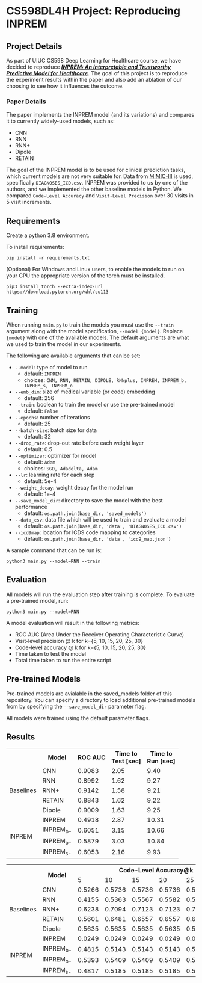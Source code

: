 # CS598DL4H Project: Reproducing INPREM

## Project Details

As part of UIUC CS598 Deep Learning for Healthcare course, we have decided to reproduce [<strong><em>INPREM: An Interpretable and Trustworthy Predictive Model for Healthcare</em></strong>](https://dl-acm-org.proxy2.library.illinois.edu/doi/10.1145/3394486.3403087). The goal of this project is to reproduce the experiment results within the paper and also add an ablation of our choosing to see how it influences the outcome.

### Paper Details

The paper implements the INPREM model (and its variations) and compares it to currently widely-used models, such as:
- CNN
- RNN
- RNN+
- Dipole
- RETAIN

The goal of the INPREM model is to be used for clinical prediction tasks, which current models are not very suitable for. Data from [MIMIC-III](https://physionet.org/content/mimiciii/1.4/) is used, specifically `DIAGNOSES_ICD.csv`. INPREM was provided to us by one of the authors, and we implemented the other baseline models in Python. We compared `Code-Level Accuracy` and `Visit-Level Precision` over 30 visits in 5 visit increments.

## Requirements

Create a python 3.8 environment.

To install requirements:

```commandline
pip install -r requirements.txt
```

(Optional) For Windows and Linux users, to enable the models to run on your GPU the appropriate version of the torch must be installed.

```commandline
pip3 install torch --extra-index-url https://download.pytorch.org/whl/cu113
```

## Training

When running `main.py` to train the models you must use the `--train` argument along with the model specification, `--model {model}`. Replace `{model}` with one of the available models. 
The default arguments are what we used to train the model in our experiments.

The following are available arguments that can be set:

- `--model`: type of model to run
  - default: `INPREM`
  - choices: `CNN, RNN, RETAIN, DIPOLE, RNNplus, INPREM, INPREM_b, INPREM_s, INPREM_o`
- `--emb_dim`: size of medical variable (or code) embedding
  - default: 256
- `--train`: boolean to train the model or use the pre-trained model
  - default: `False`
- `--epochs`: number of iterations
  - default: 25
- `--batch-size`: batch size for data
  - default: 32
- `--drop_rate`: drop-out rate before each weight layer
  - default: 0.5
- `--optimizer`: optimizer for model
  - default: `Adam`
  - choices: `SGD, Adadelta, Adam`
- `--lr`: learning rate for each step
  - default: 5e-4
- `--weight_decay`: weight decay for the model run
  - default: 1e-4
- `--save_model_dir`: directory to save the model with the best performance
  - default: `os.path.join(base_dir, 'saved_models')`
- `--data_csv`: data file which will be used to train and evaluate a model
  - default: `os.path.join(base_dir, 'data', 'DIAGNOSES_ICD.csv')`
- `--icd9map`: location for ICD9 code mapping to categories
  - default: `os.path.join(base_dir, 'data', 'icd9_map.json')`

A sample command that can be run is:
```commandline
python3 main.py --model=RNN --train
```

## Evaluation
All models will run the evaluation step after training is complete.
To evaluate a pre-trained model, run:
```commandline
python3 main.py --model=RNN
```

A model evaluation will result in the following metrics:
- ROC AUC (Area Under the Receiver Operating Characteristic Curve)
- Visit-level precision @ k for k={5, 10, 15, 20, 25, 30}
- Code-level accuracy @ k for k={5, 10, 15, 20, 25, 30}
- Time taken to test the model
- Total time taken to run the entire script


## Pre-trained Models
Pre-trained models are avialable in the saved_models folder of this repository. You can specify a directory to load additional pre-trained models from by specifying the `--save_model_dir` parameter flag.

All models were trained using the default parameter flags.

## Results

<table>
  <tr>
    <th></th>
    <th>Model</th>
    <th>ROC AUC</th>
    <th>Time to<br>Test [sec]</th>
    <th>Time to<br>Run [sec]</th>
  </tr>
  <tr>
    <td rowspan="5">Baselines</td>
    <td>CNN</td>
	<td>0.9083</td>
	<td>2.05</td>
	<td>9.40</td>
  </tr>
  <tr>
    <td>RNN</td>
	<td>0.8992</td>
	<td>1.62</td>
	<td>9.27</td>
  </tr>
  <tr>
    <td>RNN+</td>
	<td>0.9142</td>
	<td>1.58</td>
	<td>9.21</td>
  </tr>
  <tr>
    <td>RETAIN</td>
	<td>0.8843</td>
	<td>1.62</td>
	<td>9.22</td>
  </tr>
  <tr>
    <td>Dipole</td>
	<td>0.9009</td>
	<td>1.63</td>
	<td>9.25</td>
  </tr>
  <tr>
    <td rowspan="4">INPREM</td>
    <td>INPREM</td>
	<td>0.4918</td>
	<td>2.87</td>
	<td>10.31</td>
  </tr>
  <tr>
    <td>INPREM<sub>b-</sub></td>
	<td>0.6051</td>
	<td>3.15</td>
	<td>10.66</td>
  </tr>
  <tr>
    <td>INPREM<sub>o-</sub></td>
	<td>0.5879</td>
	<td>3.03</td>
	<td>10.84</td>
  </tr>
  <tr>
    <td>INPREM<sub>s-</sub></td>
	<td>0.6053</td>
	<td>2.16</td>
	<td>9.93</td>
  </tr>
</table>

<table>
  <tr>
    <th rowspan="2"></th>
    <th rowspan="2">Model</th>
    <th colspan="6">Code-Level Accuracy@k</th>
    <th colspan="6">Visit-Level Precision@k</th>
  </tr>
  <tr>
    <td>5</td>
    <td>10</td>
    <td>15</td>
    <td>20</td>
    <td>25</td>
    <td>30</td>
    <td>5</td>
    <td>10</td>
    <td>15</td>
    <td>20</td>
    <td>25</td>
    <td>30</td>
  </tr>
  <tr>
    <td rowspan="5">Baselines</td>
    <td>CNN</td>
    <td>0.5266</td>
    <td>0.5736</td>
    <td>0.5736</td>
    <td>0.5736</td>
    <td>0.5736</td>
    <td>0.5736</td>
    <td>0.5280</td>
    <td>0.5279</td>
    <td>0.5869</td>
    <td>0.6638</td>
    <td>0.7320</td>
    <td>0.7779</td>
  </tr>
  <tr>
    <td>RNN</td><td>0.4155</td>
	<td>0.5363</td>
	<td>0.5567</td>
	<td>0.5582</td>
	<td>0.5582</td>
	<td>0.5582</td>
	<td>0.6089</td>
	<td>0.5758</td>
	<td>0.6246</td>
	<td>0.6874</td>
	<td>0.7426</td>
	<td>0.7834</td>
  </tr>
  <tr>
    <td>RNN+</td>
	<td>0.6238</td>
	<td>0.7094</td>
	<td>0.7123</td>
	<td>0.7123</td>
	<td>0.7123</td>
	<td>0.7123</td>
	<td>0.6300</td>
	<td>0.5931</td>
	<td>0.6409</td>
	<td>0.7053</td>
	<td>0.7630</td>
	<td>0.8071</td>
  </tr>
  <tr>
    <td>RETAIN</td>
	<td>0.5601</td>
	<td>0.6481</td>
	<td>0.6557</td>
	<td>0.6557</td>
	<td>0.6557</td>
	<td>0.6557</td>
	<td>0.6009</td>
	<td>0.5661</td>
	<td>0.6198</td>
	<td>0.6858</td>
	<td>0.7482</td>
	<td>0.7919</td>
  </tr>
  <tr>
    <td>Dipole</td>
	<td>0.5635</td>
	<td>0.5635</td>
	<td>0.5635</td>
	<td>0.5635</td>
	<td>0.5635</td>
	<td>0.5635</td>
	<td>0.4772</td>
	<td>0.4756</td>
	<td>0.5442</td>
	<td>0.6348</td>
	<td>0.7028</td>
	<td>0.7539</td>
  </tr>
  <tr>
    <td rowspan="4">INPREM</td>
    <td>INPREM</td>
	<td>0.0249</td>
	<td>0.0249</td>
	<td>0.0249</td>
	<td>0.0249</td>
	<td>0.0249</td>
	<td>0.0249</td>
	<td>0.0102</td>
	<td>0.0065</td>
	<td>0.0059</td>
	<td>0.0065</td>
	<td>0.0067</td>
	<td>0.0079</td>
  </tr>
  <tr>
    <td>INPREM<sub>b-</sub></td>
	<td>0.4815</td>
	<td>0.5143</td>
	<td>0.5143</td>
	<td>0.5143</td>
	<td>0.5143</td>
	<td>0.5143</td>
	<td>0.4146</td>
	<td>0.2629</td>
	<td>0.2321</td>
	<td>0.2270</td>
	<td>0.2264</td>
	<td>0.2263</td>
  </tr>
  <tr>
    <td>INPREM<sub>o-</sub></td>
	<td>0.5393</td>
	<td>0.5409</td>
	<td>0.5409</td>
	<td>0.5409</td>
	<td>0.5409</td>
	<td>0.5409</td>
	<td>0.3689</td>
	<td>0.2228</td>
	<td>0.1987</td>
	<td>0.1948</td>
	<td>0.1943</td>
	<td>0.1945</td>
  </tr>
  <tr>
    <td>INPREM<sub>s-</sub></td>
	<td>0.4817</td>
	<td>0.5185</td>
	<td>0.5185</td>
	<td>0.5185</td>
	<td>0.5185</td>
	<td>0.5185</td>
	<td>0.4117</td>
	<td>0.2641</td>
	<td>0.2337</td>
	<td>0.2286</td>
	<td>0.2280</td>
	<td>0.2279</td>
  </tr>
</table>
